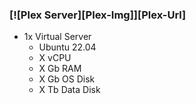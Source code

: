 ### [![Plex Server][Plex-Img]][Plex-Url]

- 1x Virtual Server
  - Ubuntu 22.04
  - X vCPU
  - X Gb RAM
  - X Gb OS Disk
  - X Tb Data Disk
